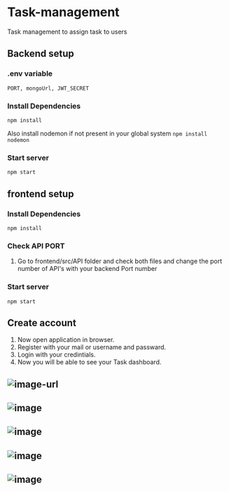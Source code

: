 # Task-management
Task management to assign task to users

## Backend setup

### .env variable 
 ```
 PORT, mongoUrl, JWT_SECRET
 ```

### Install Dependencies
```
npm install 
```
Also install nodemon if not present in your global system `npm install nodemon`

### Start server
```
npm start
```

## frontend setup

### Install Dependencies
```
npm install 
```
### Check API PORT
1. Go to frontend/src/API folder and check both files and change the port number of API's with your backend Port number

### Start server
```
npm start
```
## Create account
1. Now open application in browser.
2. Register with your mail or username and passward.
3. Login with your credintials.
4. Now you will be able to see your Task dashboard.


![image-url](https://github.com/Aditi19999/Task-management/blob/main/frontend/public/img/Screenshot%202024-05-18%20033209.png)
---
![image](https://github.com/Aditi19999/Task-management/blob/main/frontend/public/img/Screenshot%202024-05-18%20033243.png)
---
![image](https://github.com/Aditi19999/Task-management/blob/main/frontend/public/img/Screenshot%202024-05-18%20033412.png)
---
![image](https://github.com/Aditi19999/Task-management/blob/main/frontend/public/img/Screenshot%202024-05-18%20033428.png)
---
![image](https://github.com/Aditi19999/Task-management/blob/main/frontend/public/img/Screenshot%202024-05-18%20033504.png)
---

